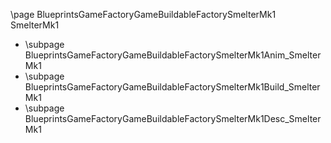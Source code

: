 \page BlueprintsGameFactoryGameBuildableFactorySmelterMk1 SmelterMk1
- \subpage BlueprintsGameFactoryGameBuildableFactorySmelterMk1Anim_SmelterMk1
- \subpage BlueprintsGameFactoryGameBuildableFactorySmelterMk1Build_SmelterMk1
- \subpage BlueprintsGameFactoryGameBuildableFactorySmelterMk1Desc_SmelterMk1
